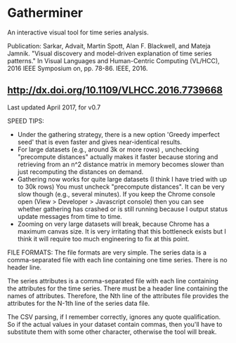 # Gatherminer
An interactive visual tool for time series analysis.

Publication: 
Sarkar, Advait, Martin Spott, Alan F. Blackwell, and Mateja Jamnik. "Visual discovery and model-driven explanation of time series patterns." In Visual Languages and Human-Centric Computing (VL/HCC), 2016 IEEE Symposium on, pp. 78-86. IEEE, 2016.

http://dx.doi.org/10.1109/VLHCC.2016.7739668
--

Last updated April 2017, for v0.7

SPEED TIPS:
- Under the gathering strategy, there is a new option 'Greedy imperfect seed' that is even faster and gives near-identical results.
- For large datasets (e.g., around 3k or more rows) , unchecking "precompute distances" actually makes it faster because storing and retrieving from an n^2 distance matrix in memory becomes slower than just recomputing the distances on demand.
- Gathering now works for quite large datasets (I think I have tried with up to 30k rows) You must uncheck "precompute distances". It can be very slow though (e.g., several minutes). If you keep the Chrome console open (View > Developer > Javascript console) then you can see whether gathering has crashed or is still running because I output status update messages from time to time.
- Zooming on very large datasets will break, because Chrome has a maximum canvas size. It is very irritating that this bottleneck exists but I think it will require too much engineering to fix at this point.


FILE FORMATS:
The file formats are very simple.
The series data is a comma-separated file with each line containing one time series. There is no header line.

The series attributes is a comma-separated file with each line containing the attributes for the time series. There must be a header line containing the names of attributes. Therefore, the Nth line of the attributes file provides the attributes for the N-1th line of the series data file.

The CSV parsing, if I remember correctly, ignores any quote qualification. So if the actual values in your dataset contain commas, then you'll have to substitute them with some other character, otherwise the tool will break.
